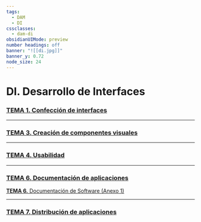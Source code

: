 ```yaml
---
tags:
  - DAM
  - DI
cssclasses:
  - dam-di
obsidianUIMode: preview
number headings: off
banner: "![[di.jpg]]"
banner_y: 0.72
node_size: 24
---
```


# **DI.** Desarrollo de Interfaces
### [**TEMA 1.** Confección de interfaces](./Teor%C3%ADa/TEMA%201.%20Confecci%C3%B3n%20de%20interfaces.md)

---
### [**TEMA 3.** Creación de componentes visuales](./Teor%C3%ADa/TEMA%203.%20Creaci%C3%B3n%20de%20componentes%20visuales.md)

---
### [**TEMA 4.** Usabilidad](./Teor%C3%ADa/TEMA%204.%20Usabilidad.md)

---
### [**TEMA 6.** Documentación de aplicaciones](./Teor%C3%ADa/TEMA%206.%20Documentaci%C3%B3n%20de%20aplicaciones.md)
[**TEMA 6.** Documentación de Software (Anexo 1)](./Teor%C3%ADa/TEMA%206.%20Documentaci%C3%B3n%20de%20Software%20(Anexo%201).md)

---
### [**TEMA 7.** Distribución de aplicaciones](./Teor%C3%ADa/TEMA%207.%20Distribuci%C3%B3n%20de%20aplicaciones.md)